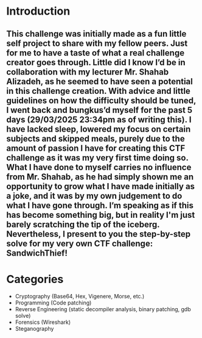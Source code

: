 # Introduction 

This challenge was initially made as a fun little self project to share with my fellow peers. Just for me to have a taste of what a real challenge creator goes through. Little did I know I’d be in collaboration with my lecturer Mr. Shahab Alizadeh, as he seemed to have seen a potential in this challenge creation. With advice and little guidelines on how the difficulty should be tuned, I went back and bungkus’d myself for the past 5 days (29/03/2025 23:34pm as of writing this). I have lacked sleep, lowered my focus on certain subjects and skipped meals, purely due to the amount of passion I have for creating this CTF challenge as it was my very first time doing so. What I have done to myself carries no influence from Mr. Shahab, as he had simply shown me an opportunity to grow what I have made initially as a joke, and it was by my own judgement to do what I have gone through. I’m speaking as if this has become something big, but in reality I'm just barely scratching the tip of the iceberg. Nevertheless, I present to you the step-by-step solve for my very own CTF challenge: SandwichThief! 
---
# Categories 
* Cryptography (Base64, Hex, Vigenere, Morse, etc.) 
* Programming (Code patching) 
* Reverse Engineering (static decompiler analysis, binary patching, gdb solve) 
* Forensics (Wireshark) 
* Steganography 
